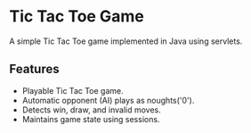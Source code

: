 # Tic Tac Toe Game

A simple Tic Tac Toe game implemented in Java using servlets.

## Features
- Playable Tic Tac Toe game.
- Automatic opponent (AI) plays as noughts('0').
- Detects win, draw, and invalid moves.
- Maintains game state using sessions.

